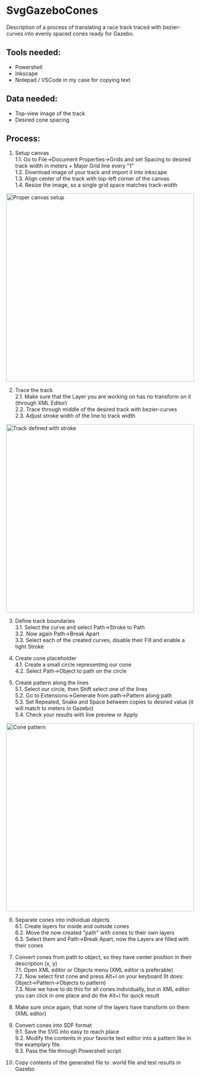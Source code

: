 # SvgGazeboCones
Description of a process of translating a race track traced with bezier-curves into evenly spaced cones ready for Gazebo.

## Tools needed:
- Powershell
- Inkscape
- Notepad / VSCode in my case for copying text

## Data needed:
- Top-view image of the track
- Desired cone spacing

## Process:
1. Setup canvas  
1.1. Go to File->Document Properties->Grids and set Spacing to desired track width in meters + Major Grid line every "1"  
1.2. Download image of your track and import it into inkscape  
1.3. Align center of the track with top-left corner of the canvas  
1.4. Resize the image, so a single grid space matches track-width  
<img src=https://i.imgur.com/zURDD6y.png width=500 alt="Proper canvas setup">  

2. Trace the track  
2.1. Make sure that the Layer you are working on has no transform on it (through XML Editor)  
2.2. Trace through middle of the desired track with bezier-curves  
2.3. Adjust stroke width of the line to track width  
<img src=https://i.imgur.com/aMMf92l.png width=500 alt="Track defined with stroke">  

3. Define track boundaries  
3.1. Select the curve and select Path->Stroke to Path  
3.2. Now again Path->Break Apart  
3.3. Select each of the created curves, disable their Fill and enable a tight Stroke  

4. Create cone placeholder  
4.1. Create a small circle representing our cone  
4.2. Select Path->Object to path on the circle  

5. Create pattern along the lines  
5.1. Select our circle, then Shift select one of the lines  
5.2. Go to Extensions->Generate from path->Pattern along path  
5.3. Set Repeated, Snake and Space between copies to desired value (it will match to meters in Gazebo)  
5.4. Check your results with live preview or Apply  
<img src=https://i.imgur.com/1jbqVdd.png width=500 alt="Cone pattern">  

6. Separate cones into individual objects  
6.1. Create layers for inside and outside cones  
6.2. Move the now created "path" with cones to their own layers  
6.3. Select them and Path->Break Apart, now the Layers are filled with their cones  

7. Convert cones from path to object, so they have center position in their description (x, y)  
7.1. Open XML editor or Objects menu (XML editor is preferable)  
7.2. Now select first cone and press Alt+I on your keyboard (It does: Object->Pattern->Objects to pattern)  
7.3. Now we have to do this for all cones individually, but in XML editor you can click in one place and do the Alt+I for quick result  

8. Make sure once again, that none of the layers have transform on them (XML editor)  

9. Convert cones into SDF format  
9.1. Save the SVG into easy to reach place  
9.2. Modify the contents in your favorite text editor into a pattern like in the examplary file.  
9.3. Pass the file through Powershell script  

10. Copy contents of the generated file to .world file and test results in Gazebo
